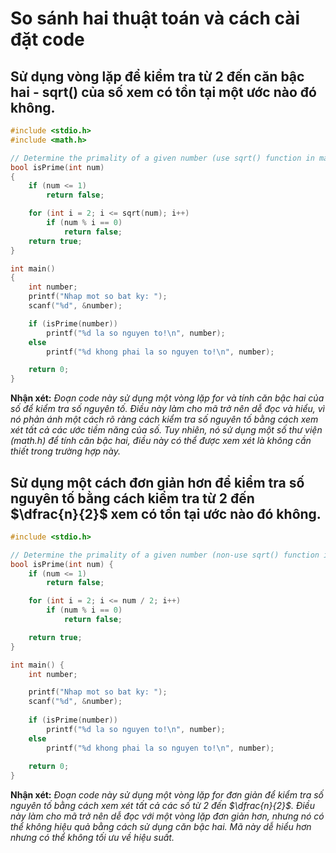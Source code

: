 # So sánh hai thuật toán và cách cài đặt code

## Sử dụng vòng lặp để kiểm tra từ 2 đến căn bậc hai - sqrt() của số xem có tồn tại một ước nào đó không.
```C++
#include <stdio.h>
#include <math.h>

// Determine the primality of a given number (use sqrt() function in math.h)
bool isPrime(int num)
{
    if (num <= 1)
        return false;

    for (int i = 2; i <= sqrt(num); i++)
        if (num % i == 0)
            return false;
    return true;
}

int main()
{
    int number;
    printf("Nhap mot so bat ky: ");
    scanf("%d", &number);

    if (isPrime(number))
        printf("%d la so nguyen to!\n", number);
    else
        printf("%d khong phai la so nguyen to!\n", number);

    return 0;
}
```
**Nhận xét:** *Đoạn code này sử dụng một vòng lặp for và tính căn bậc hai của số để kiểm tra số nguyên tố. Điều này làm cho mã trở nên dễ đọc và hiểu, vì nó phản ánh một cách rõ ràng cách kiểm tra số nguyên tố bằng cách xem xét tất cả các ước tiềm năng của số. Tuy nhiên, nó sử dụng một số thư viện (math.h) để tính căn bậc hai, điều này có thể được xem xét là không cần thiết trong trường hợp này.*

## Sử dụng một cách đơn giản hơn để kiểm tra số nguyên tố bằng cách kiểm tra từ $2$ đến $\dfrac{n}{2}$ xem có tồn tại ước nào đó không.

```C++
#include <stdio.h>

// Determine the primality of a given number (non-use sqrt() function in math.h)
bool isPrime(int num) {
    if (num <= 1)
        return false;

    for (int i = 2; i <= num / 2; i++)
        if (num % i == 0)
            return false;

    return true;
}

int main() {
    int number;

    printf("Nhap mot so bat ky: ");
    scanf("%d", &number);
    
    if (isPrime(number))
        printf("%d la so nguyen to!\n", number);
    else
        printf("%d khong phai la so nguyen to!\n", number);
    
    return 0;
}
```

**Nhận xét:** *Đoạn code này sử dụng một vòng lặp for đơn giản để kiểm tra số nguyên tố bằng cách xem xét tất cả các số từ $2$ đến $\dfrac{n}{2}$. Điều này làm cho mã trở nên dễ đọc với một vòng lặp đơn giản hơn, nhưng nó có thể không hiệu quả bằng cách sử dụng căn bậc hai. Mã này dễ hiểu hơn nhưng có thể không tối ưu về hiệu suất.*